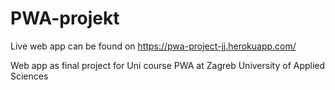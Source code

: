 # PWA-projekt

Live web app can be found on https://pwa-project-jj.herokuapp.com/

Web app as final project for Uni course PWA at Zagreb University of Applied Sciences
